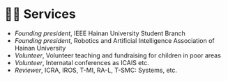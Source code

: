 # 🧑‍🎨 Services
- *Founding president*, IEEE Hainan University Student Branch
- *Founding president*, Robotics and Artificial Intelligence Association of Hainan University
- *Volunteer*, Volunteer teaching and fundraising for children in poor areas
- *Volunteer*, Internatal conferences as ICAIS etc.
- *Reviewer*, ICRA, IROS, T-MI, RA-L, T-SMC: Systems, etc.
